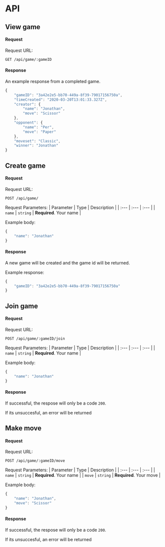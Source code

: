 # API

## View game
#### Request
Request URL:
```http
GET /api/game/:gameID
```

#### Response
An example response from a completed game.

```javascript
{
    "gameID": "3a42e2e5-bb70-449a-8f39-79017156750a",
    "timeCreated": "2020-03-20T13:01:33.327Z",
    "creator": {
        "name": "Jonathan",
        "move": "Scissor"
    },
    "opponent": {
        "name": "Per",
        "move": "Paper"
    },
    "moveset": "Classic",
    "winner": "Jonathan"
}
```


## Create game
#### Request
Request URL:
```http
POST /api/game/
```

Request Parameters:
| Parameter | Type | Description |
| :--- | :--- | :--- |
| `name` | `string` | **Required**. Your name |

Example body:
```javascript
{
    "name": "Jonathan"
}
```
#### Response
A new game will be created and the game id will be returned.

Example response:
```javascript
{
    "gameID": "3a42e2e5-bb70-449a-8f39-79017156750a"
}
```

## Join game
#### Request
Request URL:
```http
POST /api/game/:gameID/join
```

Request Parameters:
| Parameter | Type | Description |
| :--- | :--- | :--- |
| `name` | `string` | **Required**. Your name |

Example body:
```javascript
{
	"name": "Jonathan"
}
```
#### Response
If successful, the respose will only be a code ```200```.

If its unsuccesful, an error will be returned

## Make move
#### Request
Request URL:
```http
POST /api/game/:gameID/move
```

Request Parameters:
| Parameter | Type | Description |
| :--- | :--- | :--- |
| `name` | `string` | **Required**. Your name |
| `move` | `string` | **Required**. Your move |

Example body:
```javascript
{
	"name": "Jonathan",
	"move": "Scissor"
}
```

#### Response

If successful, the respose will only be a code ```200```.

If its unsuccesful, an error will be returned
